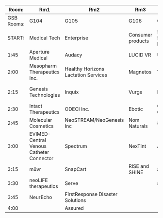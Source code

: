 |Room:|Rm1|Rm2|Rm3|Rm4|Rm5|Rm6|
|-----|-----|-----|-----|-----|-----|-----|
|GSB Rooms:|G104|G105|G106|G107|C104|P101|
|START:|Medical Tech|Enterprise|Consumer products|Software Service Rm1|Software Service Rm2|FINANCIAL |
|1:45|Aperture Medical|Audacy|LUCID VR|UProspie|Shoes Incorporated|Huzza|
|2:00|Mesopharm Therapeutics Inc.|Healthy Horizons Lactation Services|Magnetos|YCore|inner circle|TILIKIN Logistics|
|2:15|Genesis Technologies|Inquix|Vurge|FoodMatix|Kibbit|Helping Hands Healthcare|
|2:30|Intact Therapeutics|ODECI Inc.|Ebotic|Give A Day Global|"Loro (Closer Labs| Inc.)"|TapTax|
|2:45|Molecular Cosmetics|NeoSTREAM/NeoGenesis Inc|Nom Naturals|8packs|The Rook|Leprechaun|
|3:00|EVIMED- Central Venous Catheter Connector|Spectrum|NexTint|Acquainted|CookNook|MarketRPM|
|3:15|müvr|SnapCart|RISE and SHINE|aProlix|PartyPuzzle|New Hope Ecotech|
|3:30|neoLIFE therapeutics|Serve||soundGrow|Mailias|NowKash|
|3:45|NeurEcho|FirstResponse Disaster Solutions||||[Alter]|
|4:00||Assured|||||
